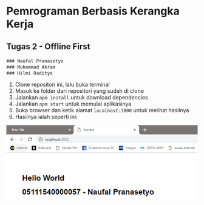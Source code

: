 # Pemrograman Berbasis Kerangka Kerja
## Tugas 2 - Offline First

    ### Naufal Pranasetyo 
    ### Muhammad Akram 
    ### Hilmi Raditya
    
1. Clone repositori ini, lalu buka terminal
2. Masuk ke folder dari repositori yang sudah di clone 
3. Jalankan `npm install` untuk download dependencies 
4. Jalankan `npm start` untuk memulai aplikasinya
5. Buka browser dan ketik alamat `localhost:3000` untuk melihat hasilnya
6. Hasilnya ialah seperti ini:

![hasil](/Tugas%201%20-%20Hello%20World%20MVC//hasil.png)

